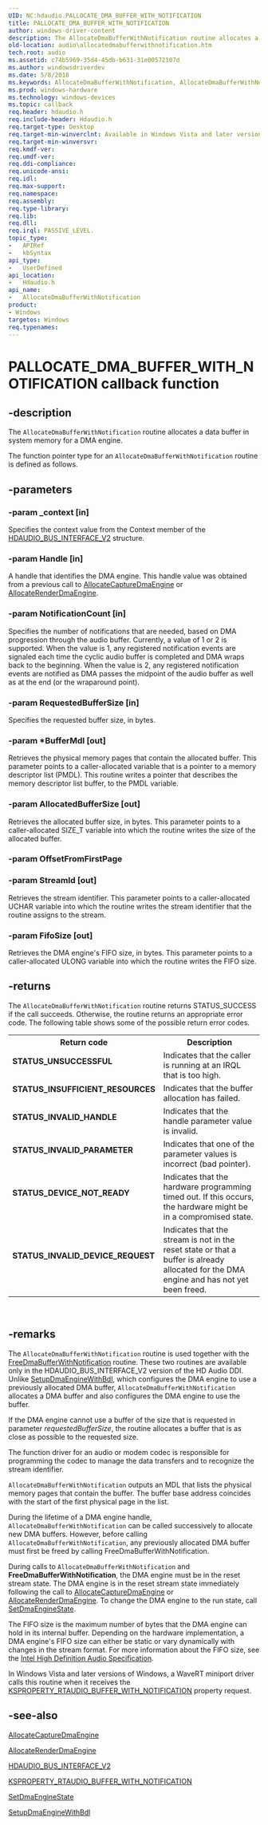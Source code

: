 ```yaml
---
UID: NC:hdaudio.PALLOCATE_DMA_BUFFER_WITH_NOTIFICATION
title: PALLOCATE_DMA_BUFFER_WITH_NOTIFICATION
author: windows-driver-content
description: The AllocateDmaBufferWithNotification routine allocates a data buffer in system memory for a DMA engine.The function pointer type for an AllocateDmaBufferWithNotification routine is defined as follows.
old-location: audio\allocatedmabufferwithnotification.htm
tech.root: audio
ms.assetid: c74b5969-35d4-45db-b631-31e00572107d
ms.author: windowsdriverdev
ms.date: 5/8/2018
ms.keywords: AllocateDmaBufferWithNotification, AllocateDmaBufferWithNotification callback function [Audio Devices], PALLOCATE_DMA_BUFFER_WITH_NOTIFICATION, PALLOCATE_DMA_BUFFER_WITH_NOTIFICATION callback, aud-prop2_37aa129c-f389-402a-ba68-8dedb9ce6b6b.xml, audio.allocatedmabufferwithnotification, hdaudio/AllocateDmaBufferWithNotification
ms.prod: windows-hardware
ms.technology: windows-devices
ms.topic: callback
req.header: hdaudio.h
req.include-header: Hdaudio.h
req.target-type: Desktop
req.target-min-winverclnt: Available in Windows Vista and later versions of Windows.
req.target-min-winversvr: 
req.kmdf-ver: 
req.umdf-ver: 
req.ddi-compliance: 
req.unicode-ansi: 
req.idl: 
req.max-support: 
req.namespace: 
req.assembly: 
req.type-library: 
req.lib: 
req.dll: 
req.irql: PASSIVE_LEVEL.
topic_type:
-	APIRef
-	kbSyntax
api_type:
-	UserDefined
api_location:
-	Hdaudio.h
api_name:
-	AllocateDmaBufferWithNotification
product:
- Windows
targetos: Windows
req.typenames: 
---
```


# PALLOCATE_DMA_BUFFER_WITH_NOTIFICATION callback function


## -description


The <code>AllocateDmaBufferWithNotification</code> routine allocates a data buffer in system memory for a DMA engine.

The function pointer type for an <code>AllocateDmaBufferWithNotification</code> routine is defined as follows.


## -parameters




### -param _context [in]

Specifies the context value from the Context member of the <a href="https://msdn.microsoft.com/library/windows/hardware/ff536418">HDAUDIO_BUS_INTERFACE_V2</a> structure.


### -param Handle [in]

A handle that identifies the DMA engine. This handle value was obtained from a previous call to <a href="https://msdn.microsoft.com/038e52be-04db-41c2-aa19-85bc4eb8bc57">AllocateCaptureDmaEngine</a> or <a href="https://msdn.microsoft.com/fb2a64ca-7e8e-4352-86c6-b9500e535c75">AllocateRenderDmaEngine</a>.


### -param NotificationCount [in]

Specifies the number of notifications that are needed, based on DMA progression through the audio buffer.  Currently, a value of 1 or 2 is supported.  When the value is 1, any registered notification events are signaled each time the cyclic audio buffer is completed and DMA wraps back to the beginning.  When the value is 2, any registered notification events are notified as DMA passes the midpoint of the audio buffer as well as at the end (or the wraparound point).


### -param RequestedBufferSize [in]

Specifies the requested buffer size, in bytes.


### -param *BufferMdl [out]

Retrieves the physical memory pages that contain the allocated buffer. This parameter points to a caller-allocated variable that is a pointer to a memory descriptor list (PMDL). This routine writes a pointer that describes the memory descriptor list buffer, to the PMDL variable.


### -param AllocatedBufferSize [out]

Retrieves the allocated buffer size, in bytes. This parameter points to a caller-allocated SIZE_T variable into which the routine writes the size of the allocated buffer.


### -param OffsetFromFirstPage


### -param StreamId [out]

Retrieves the stream identifier. This parameter points to a caller-allocated UCHAR variable into which the routine writes the stream identifier that the routine assigns to the stream.


### -param FifoSize [out]

Retrieves the DMA engine's FIFO size, in bytes. This parameter points to a caller-allocated ULONG variable into which the routine writes the FIFO size.


## -returns



The <code>AllocateDmaBufferWithNotification</code> routine returns STATUS_SUCCESS if the call succeeds. Otherwise, the routine returns an appropriate error code. The following table shows some of the possible return error codes.

<table>
<tr>
<th>Return code</th>
<th>Description</th>
</tr>
<tr>
<td width="40%">
<dl>
<dt><b>STATUS_UNSUCCESSFUL</b></dt>
</dl>
</td>
<td width="60%">
Indicates that the caller is running at an IRQL that is too high.

</td>
</tr>
<tr>
<td width="40%">
<dl>
<dt><b>STATUS_INSUFFICIENT_RESOURCES</b></dt>
</dl>
</td>
<td width="60%">
Indicates that the buffer allocation has failed.

</td>
</tr>
<tr>
<td width="40%">
<dl>
<dt><b>STATUS_INVALID_HANDLE</b></dt>
</dl>
</td>
<td width="60%">
Indicates that the handle parameter value is invalid.

</td>
</tr>
<tr>
<td width="40%">
<dl>
<dt><b>STATUS_INVALID_PARAMETER</b></dt>
</dl>
</td>
<td width="60%">
Indicates that one of the parameter values is incorrect (bad pointer).

</td>
</tr>
<tr>
<td width="40%">
<dl>
<dt><b>STATUS_DEVICE_NOT_READY</b></dt>
</dl>
</td>
<td width="60%">
Indicates that the hardware programming timed out. If this occurs, the hardware might be in a compromised state.

</td>
</tr>
<tr>
<td width="40%">
<dl>
<dt><b>STATUS_INVALID_DEVICE_REQUEST</b></dt>
</dl>
</td>
<td width="60%">
Indicates that the stream is not in the reset state or that a buffer is already allocated for the DMA engine and has not yet been freed.

</td>
</tr>
</table>
 




## -remarks



The <code>AllocateDmaBufferWithNotification</code> routine is used together with the <a href="https://msdn.microsoft.com/98fc6201-d9b4-4c85-b624-011f360df068">FreeDmaBufferWithNotification</a> routine. These two routines are available only in the HDAUDIO_BUS_INTERFACE_V2 version of the HD Audio DDI. Unlike <a href="https://msdn.microsoft.com/2760579b-9922-4709-a049-a73f3abd5043">SetupDmaEngineWithBdl</a>, which configures the DMA engine to use a previously allocated DMA buffer, <code>AllocateDmaBufferWithNotification</code> allocates a DMA buffer and also configures the DMA engine to use the buffer.

If the DMA engine cannot use a buffer of the size that is requested in parameter <i>requestedBufferSize</i>, the routine allocates a buffer that is as close as possible to the requested size.

The function driver for an audio or modem codec is responsible for programming the codec to manage the data transfers and to recognize the stream identifier.

<code>AllocateDmaBufferWithNotification</code> outputs an MDL that lists the physical memory pages that contain the buffer. The buffer base address coincides with the start of the first physical page in the list.

During the lifetime of a DMA engine handle, <code>AllocateDmaBufferWithNotification</code> can be called successively to allocate new DMA buffers. However, before calling <code>AllocateDmaBufferWithNotification</code>, any previously allocated DMA buffer must first be freed by calling FreeDmaBufferWithNotification.

During calls to <code>AllocateDmaBufferWithNotification</code> and <b>FreeDmaBufferWithNotification</b>, the DMA engine must be in the reset stream state. The DMA engine is in the reset stream state immediately following the call to <a href="https://msdn.microsoft.com/038e52be-04db-41c2-aa19-85bc4eb8bc57">AllocateCaptureDmaEngine</a> or <a href="https://msdn.microsoft.com/fb2a64ca-7e8e-4352-86c6-b9500e535c75">AllocateRenderDmaEngine</a>. To change the DMA engine to the run state, call <a href="https://msdn.microsoft.com/05cfb827-e143-4d77-b378-e02dd381e429">SetDmaEngineState</a>.

The FIFO size is the maximum number of bytes that the DMA engine can hold in its internal buffer. Depending on the hardware implementation, a DMA engine's FIFO size can either be static or vary dynamically with changes in the stream format. For more information about the FIFO size, see the <a href="http://go.microsoft.com/fwlink/p/?linkid=42508">Intel High Definition Audio Specification</a>.

In Windows Vista and later versions of Windows, a WaveRT miniport driver calls this routine when it receives the <a href="https://msdn.microsoft.com/library/windows/hardware/ff537374">KSPROPERTY_RTAUDIO_BUFFER_WITH_NOTIFICATION</a> property request. 




## -see-also




<a href="https://msdn.microsoft.com/038e52be-04db-41c2-aa19-85bc4eb8bc57">AllocateCaptureDmaEngine</a>



<a href="https://msdn.microsoft.com/fb2a64ca-7e8e-4352-86c6-b9500e535c75">AllocateRenderDmaEngine</a>



<a href="https://msdn.microsoft.com/library/windows/hardware/ff536418">HDAUDIO_BUS_INTERFACE_V2</a>



<a href="https://msdn.microsoft.com/library/windows/hardware/ff537374">KSPROPERTY_RTAUDIO_BUFFER_WITH_NOTIFICATION</a>



<a href="https://msdn.microsoft.com/05cfb827-e143-4d77-b378-e02dd381e429">SetDmaEngineState</a>



<a href="https://msdn.microsoft.com/2760579b-9922-4709-a049-a73f3abd5043">SetupDmaEngineWithBdl</a>
 

 

